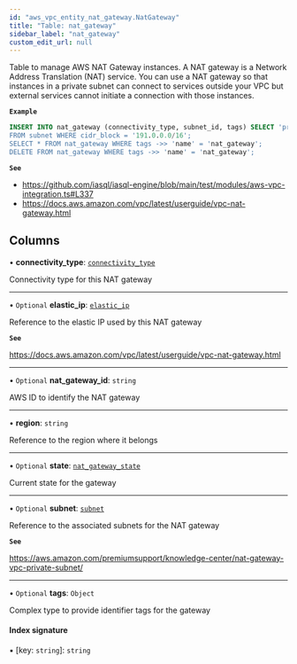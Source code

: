 ```yaml
---
id: "aws_vpc_entity_nat_gateway.NatGateway"
title: "Table: nat_gateway"
sidebar_label: "nat_gateway"
custom_edit_url: null
---
```


Table to manage AWS NAT Gateway instances.
A NAT gateway is a Network Address Translation (NAT) service.
You can use a NAT gateway so that instances in a private subnet can connect to services
outside your VPC but external services cannot initiate a connection with those instances.

**`Example`**

```sql
INSERT INTO nat_gateway (connectivity_type, subnet_id, tags) SELECT 'private', id, '{"Name":"nat_gateway"}
FROM subnet WHERE cidr_block = '191.0.0.0/16';
SELECT * FROM nat_gateway WHERE tags ->> 'name' = 'nat_gateway';
DELETE FROM nat_gateway WHERE tags ->> 'name' = 'nat_gateway';
```

**`See`**

 - https://github.com/iasql/iasql-engine/blob/main/test/modules/aws-vpc-integration.ts#L337
 - https://docs.aws.amazon.com/vpc/latest/userguide/vpc-nat-gateway.html

## Columns

• **connectivity\_type**: [`connectivity_type`](../enums/aws_vpc_entity_nat_gateway.ConnectivityType.md)

Connectivity type for this NAT gateway

___

• `Optional` **elastic\_ip**: [`elastic_ip`](aws_vpc_entity_elastic_ip.ElasticIp.md)

Reference to the elastic IP used by this NAT gateway

**`See`**

https://docs.aws.amazon.com/vpc/latest/userguide/vpc-nat-gateway.html

___

• `Optional` **nat\_gateway\_id**: `string`

AWS ID to identify the NAT gateway

___

• **region**: `string`

Reference to the region where it belongs

___

• `Optional` **state**: [`nat_gateway_state`](../enums/aws_vpc_entity_nat_gateway.NatGatewayState.md)

Current state for the gateway

___

• `Optional` **subnet**: [`subnet`](aws_vpc_entity_subnet.Subnet.md)

Reference to the associated subnets for the NAT gateway

**`See`**

https://aws.amazon.com/premiumsupport/knowledge-center/nat-gateway-vpc-private-subnet/

___

• `Optional` **tags**: `Object`

Complex type to provide identifier tags for the gateway

#### Index signature

▪ [key: `string`]: `string`
